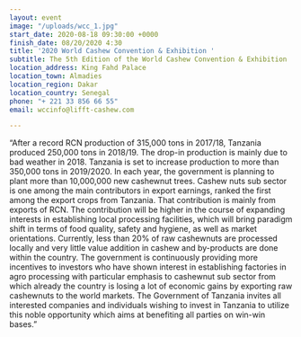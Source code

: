 ```yaml
---
layout: event
image: "/uploads/wcc_1.jpg"
start_date: 2020-08-18 09:30:00 +0000
finish_date: 08/20/2020 4:30
title: '2020 World Cashew Convention & Exhibition '
subtitle: The 5th Edition of the World Cashew Convention & Exhibition
location_address: King Fahd Palace
location_town: Almadies
location_region: Dakar
location_country: Senegal
phone: "+ 221 33 856 66 55"
email: wccinfo@lifft-cashew.com

---
```

“After a record RCN production of 315,000 tons in 2017/18, Tanzania produced 250,000 tons in 2018/19. The drop-in production is mainly due to bad weather in 2018. Tanzania is set to increase production to more than 350,000 tons in 2019/2020. In each year, the government is planning to plant more than 10,000,000 new cashewnut trees. Cashew nuts sub sector is one among the main contributors in export earnings, ranked the first among the export crops from Tanzania. That contribution is mainly from exports of RCN. The contribution will be higher in the course of expanding interests in establishing local processing facilities, which will bring paradigm shift in terms of food quality, safety and hygiene, as well as market orientations. Currently, less than 20% of raw cashewnuts are processed locally and very little value addition in cashew and by-products are done within the country. The government is continuously providing more incentives to investors who have shown interest in establishing factories in agro processing with particular emphasis to cashewnut sub sector from which already the country is losing a lot of economic gains by exporting raw cashewnuts to the world markets. The Government of Tanzania invites all interested companies and individuals wishing to invest in Tanzania to utilize this noble opportunity which aims at benefiting all parties on win-win bases.”